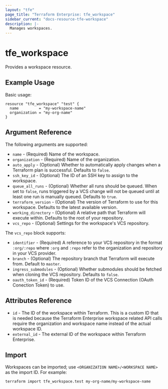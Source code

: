 ```yaml
---
layout: "tfe"
page_title: "Terraform Enterprise: tfe_workspace"
sidebar_current: "docs-resource-tfe-workspace"
description: |-
  Manages workspaces.
---
```


# tfe_workspace

Provides a workspace resource.

## Example Usage

Basic usage:

```hcl
resource "tfe_workspace" "test" {
  name         = "my-workspace-name"
  organization = "my-org-name"
}
```

## Argument Reference

The following arguments are supported:

* `name` - (Required) Name of the workspace.
* `organization` - (Required) Name of the organization.
* `auto_apply` - (Optional) Whether to automatically apply changes when a
  Terraform plan is successful. Defaults to `false`.
* `ssh_key_id` - (Optional) The ID of an SSH key to assign to the workspace.
* `queue_all_runs` - (Optional) Whether all runs should be queued. When set
  to `false`, runs triggered by a VCS change will not be queued until at least
  one run is manually queued. Defaults to `true`.
* `terraform_version` - (Optional) The version of Terraform to use for this
  workspace. Defaults to the latest available version.
* `working_directory` - (Optional) A relative path that Terraform will execute
  within.  Defaults to the root of your repository.
* `vcs_repo` - (Optional) Settings for the workspace's VCS repository.

The `vcs_repo` block supports:

* `identifier` - (Required) A reference to your VCS repository in the format
  `:org/:repo` where `:org` and `:repo` refer to the organization and repository
  in your VCS provider.
* `branch` - (Optional) The repository branch that Terraform will execute from.
  Default to `master`.
* `ingress_submodules` - (Optional) Whether submodules should be fetched when
  cloning the VCS repository. Defaults to `false`.
* `oauth_token_id` - (Required) Token ID of the VCS Connection (OAuth Conection Token) 
  to use.

## Attributes Reference

* `id` - The ID of the workspace within Terraform. This is a custom ID that is
  needed because the Terraform Enterprise workspace related API calls require
  the organization and workspace name instead of the actual workspace ID.
* `external_id` - The external ID of the workspace within Terraform Enterprise.

## Import

Workspaces can be imported; use `<ORGANIZATION NAME>/<WORKSPACE NAME>` as the
import ID. For example:

```shell
terraform import tfe_workspace.test my-org-name/my-workspace-name
```
